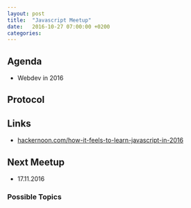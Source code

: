 ```yaml
---
layout: post
title:  "Javascript Meetup"
date:   2016-10-27 07:00:00 +0200
categories:
---
```


## Agenda

- Webdev in 2016

## Protocol

## Links

- [hackernoon.com/how-it-feels-to-learn-javascript-in-2016](https://hackernoon.com/how-it-feels-to-learn-javascript-in-2016-d3a717dd577f#.rnj26u9x5)

## Next Meetup

- 17.11.2016

### Possible Topics
